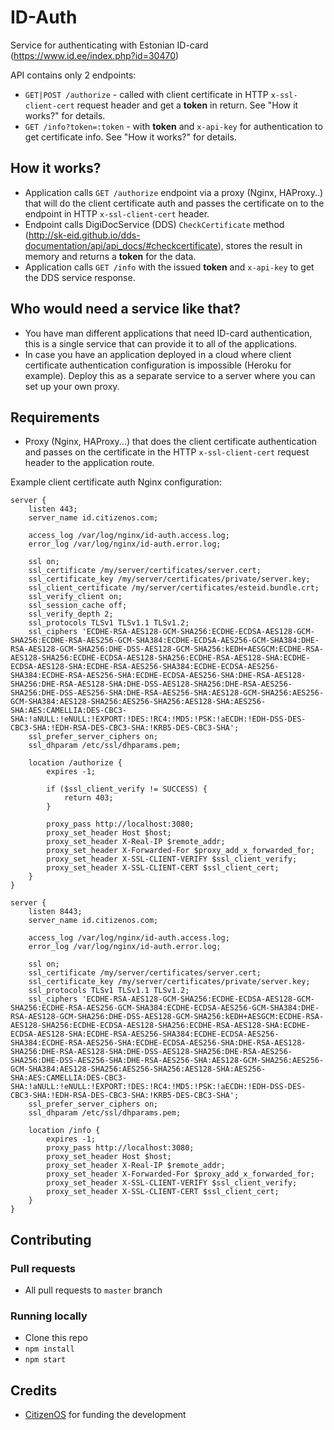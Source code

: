 # ID-Auth

Service for authenticating with Estonian ID-card (https://www.id.ee/index.php?id=30470)

API contains only 2 endpoints:

* `GET|POST /authorize` - called with client certificate in HTTP `x-ssl-client-cert` request header and get a **token** in return. See "How it works?" for details.
* `GET /info?token=:token` - with **token** and `x-api-key` for authentication to get certificate info. See "How it works?" for details.

## How it works?

* Application calls `GET /authorize` endpoint via a proxy (Nginx, HAProxy..) that will do the client certificate auth and passes the certificate on to the endpoint in HTTP `x-ssl-client-cert` header. 
* Endpoint calls DigiDocService (DDS) `CheckCertificate` method (http://sk-eid.github.io/dds-documentation/api/api_docs/#checkcertificate), stores the result in memory and returns a **token** for the data.
* Application calls `GET /info` with the issued **token** and `x-api-key` to get the DDS service response.

## Who would need a service like that?

* You have man different applications that need ID-card authentication, this is a single service that can provide it to all of the applications.
* In case you have an application deployed in a cloud where client certificate authentication configuration is impossible (Heroku for example). Deploy this as a separate service to a server where you can set up your own proxy.

## Requirements

* Proxy (Nginx, HAProxy...) that does the client certificate authentication and passes on the certificate in the HTTP `x-ssl-client-cert` request header to the application route.

Example client certificate auth Nginx configuration:

```
server {
    listen 443;
    server_name id.citizenos.com;
    
    access_log /var/log/nginx/id-auth.access.log;
    error_log /var/log/nginx/id-auth.error.log;

    ssl on;
    ssl_certificate /my/server/certificates/server.cert;
    ssl_certificate_key /my/server/certificates/private/server.key;
    ssl_client_certificate /my/server/certificates/esteid.bundle.crt;
    ssl_verify_client on;
    ssl_session_cache off;
    ssl_verify_depth 2;
    ssl_protocols TLSv1 TLSv1.1 TLSv1.2;
    ssl_ciphers 'ECDHE-RSA-AES128-GCM-SHA256:ECDHE-ECDSA-AES128-GCM-SHA256:ECDHE-RSA-AES256-GCM-SHA384:ECDHE-ECDSA-AES256-GCM-SHA384:DHE-RSA-AES128-GCM-SHA256:DHE-DSS-AES128-GCM-SHA256:kEDH+AESGCM:ECDHE-RSA-AES128-SHA256:ECDHE-ECDSA-AES128-SHA256:ECDHE-RSA-AES128-SHA:ECDHE-ECDSA-AES128-SHA:ECDHE-RSA-AES256-SHA384:ECDHE-ECDSA-AES256-SHA384:ECDHE-RSA-AES256-SHA:ECDHE-ECDSA-AES256-SHA:DHE-RSA-AES128-SHA256:DHE-RSA-AES128-SHA:DHE-DSS-AES128-SHA256:DHE-RSA-AES256-SHA256:DHE-DSS-AES256-SHA:DHE-RSA-AES256-SHA:AES128-GCM-SHA256:AES256-GCM-SHA384:AES128-SHA256:AES256-SHA256:AES128-SHA:AES256-SHA:AES:CAMELLIA:DES-CBC3-SHA:!aNULL:!eNULL:!EXPORT:!DES:!RC4:!MD5:!PSK:!aECDH:!EDH-DSS-DES-CBC3-SHA:!EDH-RSA-DES-CBC3-SHA:!KRB5-DES-CBC3-SHA';
    ssl_prefer_server_ciphers on;
    ssl_dhparam /etc/ssl/dhparams.pem;

    location /authorize {
        expires -1;
        
        if ($ssl_client_verify != SUCCESS) { 
            return 403; 
        }
        
        proxy_pass http://localhost:3080;
        proxy_set_header Host $host;
        proxy_set_header X-Real-IP $remote_addr;
        proxy_set_header X-Forwarded-For $proxy_add_x_forwarded_for;
        proxy_set_header X-SSL-CLIENT-VERIFY $ssl_client_verify;
        proxy_set_header X-SSL-CLIENT-CERT $ssl_client_cert;
    }
}

server {
    listen 8443;
    server_name id.citizenos.com;
    
    access_log /var/log/nginx/id-auth.access.log;
    error_log /var/log/nginx/id-auth.error.log;

    ssl on;
    ssl_certificate /my/server/certificates/server.cert;
    ssl_certificate_key /my/server/certificates/private/server.key;
    ssl_protocols TLSv1 TLSv1.1 TLSv1.2;
    ssl_ciphers 'ECDHE-RSA-AES128-GCM-SHA256:ECDHE-ECDSA-AES128-GCM-SHA256:ECDHE-RSA-AES256-GCM-SHA384:ECDHE-ECDSA-AES256-GCM-SHA384:DHE-RSA-AES128-GCM-SHA256:DHE-DSS-AES128-GCM-SHA256:kEDH+AESGCM:ECDHE-RSA-AES128-SHA256:ECDHE-ECDSA-AES128-SHA256:ECDHE-RSA-AES128-SHA:ECDHE-ECDSA-AES128-SHA:ECDHE-RSA-AES256-SHA384:ECDHE-ECDSA-AES256-SHA384:ECDHE-RSA-AES256-SHA:ECDHE-ECDSA-AES256-SHA:DHE-RSA-AES128-SHA256:DHE-RSA-AES128-SHA:DHE-DSS-AES128-SHA256:DHE-RSA-AES256-SHA256:DHE-DSS-AES256-SHA:DHE-RSA-AES256-SHA:AES128-GCM-SHA256:AES256-GCM-SHA384:AES128-SHA256:AES256-SHA256:AES128-SHA:AES256-SHA:AES:CAMELLIA:DES-CBC3-SHA:!aNULL:!eNULL:!EXPORT:!DES:!RC4:!MD5:!PSK:!aECDH:!EDH-DSS-DES-CBC3-SHA:!EDH-RSA-DES-CBC3-SHA:!KRB5-DES-CBC3-SHA';
    ssl_prefer_server_ciphers on;
    ssl_dhparam /etc/ssl/dhparams.pem;

    location /info {
        expires -1;
        proxy_pass http://localhost:3080;
        proxy_set_header Host $host;
        proxy_set_header X-Real-IP $remote_addr;
        proxy_set_header X-Forwarded-For $proxy_add_x_forwarded_for;
        proxy_set_header X-SSL-CLIENT-VERIFY $ssl_client_verify;
        proxy_set_header X-SSL-CLIENT-CERT $ssl_client_cert;
    }
}
```



## Contributing

### Pull requests

* All pull requests to `master` branch

### Running locally

* Clone this repo
* `npm install`
* `npm start`


## Credits

* [CitizenOS](https://citizenos.com) for funding the development 
